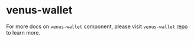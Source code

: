 # venus-wallet

For more docs on `venus-wallet` component, please visit `venus-wallet` [repo](https://github.com/filecoin-project/venus-wallet/tree/master/docs) to learn more.